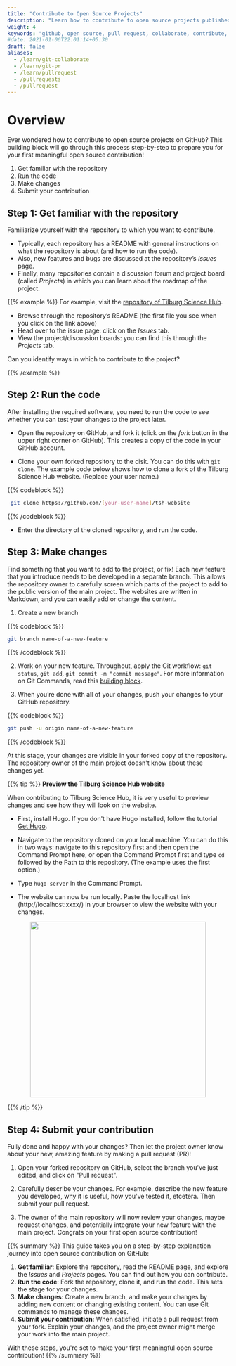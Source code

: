 ```yaml
---
title: "Contribute to Open Source Projects"
description: "Learn how to contribute to open source projects published on GitHub."
weight: 4
keywords: "github, open source, pull request, collaborate, contribute, git, repository, forking, cloning, science, project, contribution"
#date: 2021-01-06T22:01:14+05:30
draft: false
aliases:
  - /learn/git-collaborate
  - /learn/git-pr
  - /learn/pullrequest
  - /pullrequests
  - /pullrequest
---
```


# Overview

Ever wondered how to contribute to open source projects on GitHub? This building block will go through this process step-by-step to prepare you for your first meaningful open source contribution!
 1. Get familiar with the repository
 2. Run the code
 3. Make changes
 4. Submit your contribution

## Step 1: Get familiar with the repository

Familiarize yourself with the repository to which you want to contribute.

- Typically, each repository has a README with general instructions on what the repository is about (and how to run the code).
- Also, new features and bugs are discussed at the repository’s *Issues* page.
- Finally, many repositories contain a discussion forum and project board (called *Projects*) in which you can learn about the roadmap of the project.

{{% example %}}
For example, visit the [repository of Tilburg Science Hub](https://github.com/tilburgsciencehub/tsh-website).

- Browse through the repository’s README (the first file you see when you click on the link above)
- Head over to the issue page: click on the *Issues* tab.
- View the project/discussion boards: you can find this through the *Projects* tab.

Can you identify ways in which to contribute to the project?

{{% /example %}}

## Step 2: Run the code

After installing the required software, you need to run the code to see whether you can test your changes to the project later.

- Open the repository on GitHub, and fork it (click on the *fork* button in the upper right corner on GitHub). This creates a copy of the code in your GitHub account.

- Clone your own forked repository to the disk. You can do this with `git clone`. The example code below shows how to clone a fork of the Tilburg Science Hub website. (Replace your user name.)

{{% codeblock %}}
```bash
 git clone https://github.com/[your-user-name]/tsh-website
```
{{% /codeblock %}}

- Enter the directory of the cloned repository, and run the code.

## Step 3: Make changes

Find something that you want to add to the project, or fix! Each new feature that you introduce needs to be developed in a separate branch. This allows the repository owner to carefully screen which parts of the project to add to the public version of the main project. The websites are written in Markdown, and you can easily add or change the content.

1. Create a new branch 

{{% codeblock %}}
```bash
git branch name-of-a-new-feature
```
{{% /codeblock %}}

2. Work on your new feature. Throughout, apply the Git workflow: `git status`, `git add`, `git commit -m "commit message"`. For more information on Git Commands, read this [building block](/topics/contribute-and-share-your-work/most-important-git-commands/). 

3. When you’re done with all of your changes, push your changes to your GitHub repository. 

{{% codeblock %}}
```bash
git push -u origin name-of-a-new-feature
```
{{% /codeblock %}}

At this stage, your changes are visible in your forked copy of the repository. The repository owner of the main project doesn't know about these changes yet.

{{% tip %}}
**Preview the Tilburg Science Hub website**

When contributing to Tilburg Science Hub, it is very useful to preview changes and see how they will look on the website. 

- First, install Hugo. If you don't have Hugo installed, follow the tutorial [Get Hugo](https://tilburgsciencehub.com/topics/code-like-a-pro/hugo-website/get-hugo/).

- Navigate to the repository cloned on your local machine. You can do this in two ways: navigate to this repository first and then open the Command Prompt here, or open the Command Prompt first and type `cd` followed by the Path to this repository. (The example uses the first option.)

- Type `hugo server` in the Command Prompt.

- The website can now be run locally. Paste the localhost link (http://localhost:xxxx/) in your browser to view the website with your changes. 

<p align = "center">
<img src = "../images/hugoserver.png" width="400">
</p>

{{% /tip %}}

## Step 4: Submit your contribution

Fully done and happy with your changes? Then let the project owner know about your new, amazing feature by making a pull request (PR)!

1. Open your forked repository on GitHub, select the branch you've just edited, and click on "Pull request".

2. Carefully describe your changes. For example, describe the new feature you developed, why it is useful, how you've tested it, etcetera. Then submit your pull request.

3. The owner of the main repository will now review your changes, maybe request changes, and potentially integrate your new feature with the main project. Congrats on your first open source contribution!

{{% summary %}}
This guide takes you on a step-by-step explanation journey into open source contribution on GitHub:

1. **Get familiar**: Explore the repository, read the README page, and explore the *Issues* and *Projects* pages. You can find out how you can contribute. 
2. **Run the code**: Fork the repository, clone it, and run the code. This sets the stage for your changes. 
3. **Make changes**: Create a new branch, and make your changes by adding new content or changing existing content. You can use Git commands to manage these changes.
4. **Submit your contribution**: When satisfied, initiate a pull request from your fork. Explain your changes, and the project owner might merge your work into the main project. 

With these steps, you're set to make your first meaningful open source contribution!
{{% /summary %}}